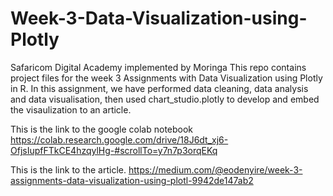 # Week-3-Data-Visualization-using-Plotly

Safaricom Digital Academy implemented by Moringa 
This repo contains project files for the week 3 Assignments with Data Visualization using Plotly in R.
In this assignment, we have performed data cleaning, data analysis and data visualisation, then used chart_studio.plotly to develop and embed the visaulization to an article.

This is the link to the google colab notebook
https://colab.research.google.com/drive/18J6dt_xj6-OfjsIupfFTkCE4hzqylHg-#scrollTo=y7n7p3orqEKq

This is the link to the article.
https://medium.com/@eodenyire/week-3-assignments-data-visualization-using-plotl-9942de147ab2
